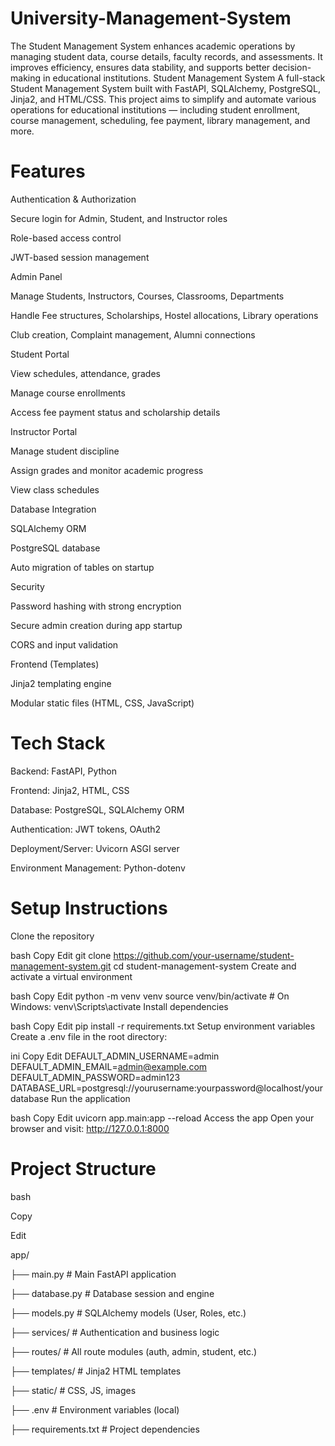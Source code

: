 # University-Management-System
The Student Management System enhances academic operations by managing student data, course details, faculty records, and assessments. It improves efficiency, ensures data stability, and supports better decision-making in educational institutions.
Student Management System
A full-stack Student Management System built with FastAPI, SQLAlchemy, PostgreSQL, Jinja2, and HTML/CSS.
This project aims to simplify and automate various operations for educational institutions — including student enrollment, course management, scheduling, fee payment, library management, and more.

# Features
Authentication & Authorization

Secure login for Admin, Student, and Instructor roles

Role-based access control

JWT-based session management

Admin Panel

Manage Students, Instructors, Courses, Classrooms, Departments

Handle Fee structures, Scholarships, Hostel allocations, Library operations

Club creation, Complaint management, Alumni connections

Student Portal

View schedules, attendance, grades

Manage course enrollments

Access fee payment status and scholarship details

Instructor Portal

Manage student discipline

Assign grades and monitor academic progress

View class schedules

Database Integration

SQLAlchemy ORM

PostgreSQL database

Auto migration of tables on startup

Security

Password hashing with strong encryption

Secure admin creation during app startup

CORS and input validation

Frontend (Templates)

Jinja2 templating engine

Modular static files (HTML, CSS, JavaScript)

# Tech Stack
Backend: FastAPI, Python

Frontend: Jinja2, HTML, CSS

Database: PostgreSQL, SQLAlchemy ORM

Authentication: JWT tokens, OAuth2

Deployment/Server: Uvicorn ASGI server

Environment Management: Python-dotenv

# Setup Instructions
Clone the repository

bash
Copy
Edit
git clone https://github.com/your-username/student-management-system.git
cd student-management-system
Create and activate a virtual environment

bash
Copy
Edit
python -m venv venv
source venv/bin/activate   # On Windows: venv\Scripts\activate
Install dependencies

bash
Copy
Edit
pip install -r requirements.txt
Setup environment variables
Create a .env file in the root directory:

ini
Copy
Edit
DEFAULT_ADMIN_USERNAME=admin
DEFAULT_ADMIN_EMAIL=admin@example.com
DEFAULT_ADMIN_PASSWORD=admin123
DATABASE_URL=postgresql://yourusername:yourpassword@localhost/yourdatabase
Run the application

bash
Copy
Edit
uvicorn app.main:app --reload
Access the app
Open your browser and visit:
http://127.0.0.1:8000

# Project Structure
bash

Copy

Edit

app/

├── main.py             # Main FastAPI application

├── database.py         # Database session and engine

├── models.py           # SQLAlchemy models (User, Roles, etc.)

├── services/           # Authentication and business logic

├── routes/             # All route modules (auth, admin, student, etc.)

├── templates/          # Jinja2 HTML templates

├── static/             # CSS, JS, images

├── .env                # Environment variables (local)

├── requirements.txt    # Project dependencies
